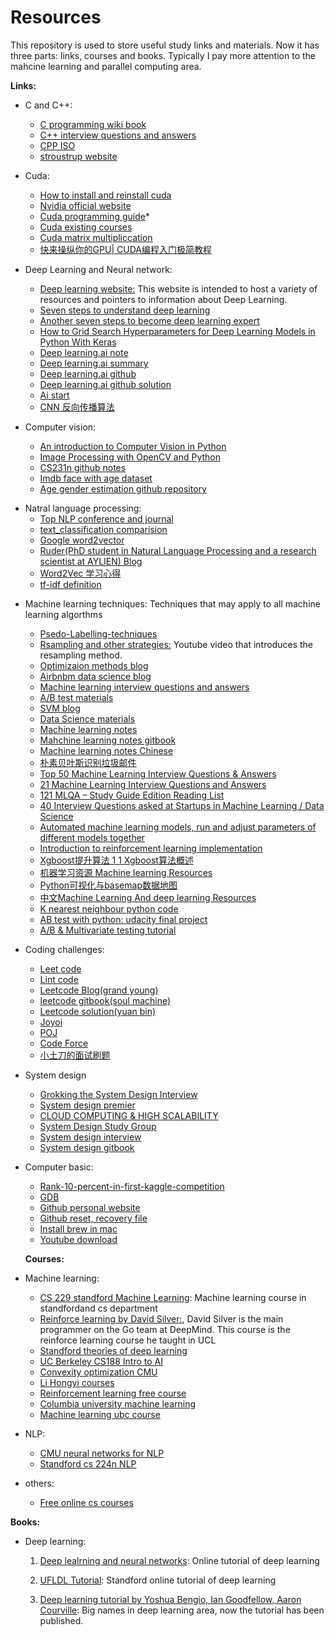 # Resources

This repository is used to store useful study links and materials. Now it has three parts: links, courses and books. Typically I pay more attention to the mahcine learning and parallel computing area.

**Links:**
- C and C++:
  * [C programming wiki book](https://en.m.wikibooks.org/wiki/C_Programming) 
  - [C++ interview questions and answers](http://a4academics.com/interview-questions/57-c-plus-plus/419-cpp-interview-questions-answers)
  - [CPP ISO](https://isocpp.org/get-started)
  - [stroustrup website](http://www.stroustrup.com/index.html)
- Cuda:

  - [How to install and reinstall cuda](http://www.cnblogs.com/mayi2010/p/5604586.html)
  - [Nvidia official website](http://www.nvidia.com/page/home.html)
  - [Cuda programming guide](http://docs.nvidia.com/cuda/)*
  - [Cuda existing courses](https://developer.nvidia.com/educators/existing-courses)
  - [Cuda matrix multipliccation](https://github.com/lzhengchun/matrix-cuda/blob/master/matrix_cuda.cu)
  - [快来操纵你的GPU| CUDA编程入门极简教程](https://mp.weixin.qq.com/s?__biz=MzUyMjE2MTE0Mw==&mid=2247486917&idx=2&sn=b314d0846a3fe1ad505622fa373ae761&chksm=f9d1535dcea6da4b34502f1863348ae16acd38cca9e035ab31e07064e26682c3b09a8ee21524&mpshare=1&scene=1&srcid=0827VKMPTWyqSKDWfRsvKrZb&pass_ticket=LDOgOnmnReHl%2F6c3d%2Fa%2FPa3Sv%2BoWLZJ1mJd52iI3v5fMatnkHDpB2ef1LDzbvOhm#rd)
  
- Deep Learning and Neural network:
  - [Deep learning website:](http://deeplearning.net/) This website is intended to host a variety of resources and pointers to information about Deep Learning. 
  - [Seven steps to understand deep learning](http://www.kdnuggets.com/2016/01/seven-steps-deep-learning.html)
  - [Another seven steps to become deep learning expert](https://www.linkedin.com/pulse/7-steps-becoming-deep-learning-expert-ankit-agarwal)
  - [How to Grid Search Hyperparameters for Deep Learning Models in Python With Keras](https://machinelearningmastery.com/grid-search-hyperparameters-deep-learning-models-python-keras/)
  - [Deep learning.ai note](http://www.ai-start.com/dl2017/)
  - [Deep learning.ai summary](https://github.com/mbadry1/DeepLearning.ai-Summary)
  - [Deep learning.ai github](https://github.com/Kulbear/deep-learning-coursera)
  - [Deep learning.ai github solution](https://github.com/JudasDie/deeplearning.ai)
  - [Ai start](http://www.ai-start.com/)
  - [CNN 反向传播算法](https://www.cnblogs.com/pinard/p/6494810.html)
- Computer vision:
  * [An introduction to Computer Vision in Python](https://alexlouden.com/posts/2016-computer-vision-on-strawberries.html)
  * [Image Processing with OpenCV and Python](http://funcvis.org/blog/?p=44)
  * [CS231n github notes](https://github.com/mbadry1/CS231n-2017-Summary/blob/master/README.md)
  * [Imdb face with age dataset](https://data.vision.ee.ethz.ch/cvl/rrothe/imdb-wiki/)
  * [Age gender estimation github repository](https://github.com/yu4u/age-gender-estimation)
* Natral language processing:
  * [Top NLP conference and journal](http://blog.paramitamirza.com/2014/01/17/top-nlpcl-conferences-and-journals/)
  * [text_classification comparision](https://github.com/brightmart/text_classification)
  * [Google word2vector](https://code.google.com/archive/p/word2vec/)
  * [Ruder(PhD student in Natural Language Processing and a research scientist at AYLIEN) Blog](http://ruder.io/optimizing-gradient-descent/)
  * [Word2Vec 学习心得](https://mp.weixin.qq.com/s?__biz=MjM5ODU3OTIyOA==&mid=2650672597&idx=2&sn=3974d9779ad3dceb720c5a6943a76433&chksm=bec230a689b5b9b00fcfe1d5b52770e075aa6208d9d2607d837bbcba8f55c2bd71c43383f4d5&mpshare=1&scene=1&srcid=0815tsattmBijSzqri5ZJ7sI&pass_ticket=morppK5RkBtD350KyROwp%2F2E3FF5yTK5%2B65qqWz1v%2FwuMNoEmu%2BPLjwHKJQD8BIf#rd（）)
  * [tf-idf definition](http://www.tfidf.com/)

- Machine learning techniques: Techniques that may apply to all machine learning algorthms
  * [Psedo-Labelling-techniques](https://www.analyticsvidhya.com/blog/2017/09/pseudo-labelling-semi-supervised-learning-technique/)
  * [Rsampling and other strategies:](https://www.youtube.com/watch?v=-Z1PaqYKC1w&t=299s) Youtube video that introduces the resampling method.
  * [Optimizaion methods blog](http://ruder.io/optimizing-gradient-descent/)
  * [Airbnbm data science blog](https://medium.com/airbnb-engineering/data/home)
  * [Machine learning interview questions and answers](https://www.springboard.com/blog/machine-learning-interview-questions/)
  * [A/B test materials](http://exp-platform.com/talks/)
  * [SVM blog](https://mp.weixin.qq.com/s?__biz=MzI4MDYzNzg4Mw==&mid=2247487755&idx=1&sn=22b1e130bdbf8657b61aba492fdc6b7d&chksm=ebb429dfdcc3a0c95b4dd6281639277b165cfdd28234e45cb3f2feb8d2158e50e951d681524c&mpshare=1&scene=1&srcid=0601VxP6v8Uc7Ub6Z2TsBSmT&pass_ticket=ugENCR8c8Z5iQVS5tlIeqFCenO5J%2BS7U%2Fgu36X6d%2F%2F1phPYs2pUCp3fenP3kl%2FXk#rd)
  * [Data Science materials](http://www.1point3acres.com/bbs/thread-76429-1-1.html)
  * [Machine learning notes](http://www.holehouse.org/mlclass/)
  * [Mahchine learning notes gitbook](https://yoyoyohamapi.gitbooks.io/mit-ml/content/)
  * [Machine learning notes Chinese](http://daniellaah.github.io/2016/Machine-Learning-Andrew-Ng-My-Notes.html)
  * [朴素贝叶斯识别垃圾邮件](https://blog.csdn.net/saltriver/article/details/72571876)
  * [Top 50 Machine Learning Interview Questions & Answers	](https://career.guru99.com/top-50-interview-questions-on-machine-learning/)
  * [21 Machine Learning Interview Questions and Answers](https://elitedatascience.com/machine-learning-interview-questions-answers)
  * [121 MLQA – Study Guide Edition Reading List](https://elitedatascience.com/mlqa-reading-list)
  * [40 Interview Questions asked at Startups in Machine Learning / Data Science](https://www.analyticsvidhya.com/blog/2016/09/40-interview-questions-asked-at-startups-in-machine-learning-data-science/)
  * [Automated machine learning models, run and adjust parameters of different models together](https://github.com/ClimbsRocks/auto_ml)
  * [Introduction to reinforcement learning implementation](https://www.analyticsvidhya.com/blog/2017/01/introduction-to-reinforcement-learning-implementation/)
  * [Xgboost提升算法 1 1 Xgboost算法概述](https://www.youtube.com/watch?v=bOX3cu02Iuc&list=PLGmd9-PCMLhb5SGkPHKpAWujeXONmfvaQ)
  * [机器学习资源 Machine learning Resources](https://github.com/jindongwang/MachineLearning)
  * [Python可视化与basemap数据地图](https://zhuanlan.zhihu.com/p/37336863)
  * [中文Machine Learning And deep learning Resources](https://github.com/ty4z2008/Qix)
  * [K nearest neighbour python code](https://machinelearningmastery.com/tutorial-to-implement-k-nearest-neighbors-in-python-from-scratch/)
  * [AB test with python: udacity final project](https://www.kaggle.com/tammyrotem/ab-tests-with-python/notebook)
  * [A/B & Multivariate testing tutorial](https://github.com/dwyl/learn-ab-and-multivariate-testing)
- Coding challenges:
  * [Leet code](https://leetcode.com)
  * [Lint code](https://www.lintcode.com)
  * [Leetcode Blog(grand young)](http://www.cnblogs.com/grandyang/p/4606334.html)
  * [leetcode gitbook(soul machine)](https://soulmachine.gitbooks.io/algorithm-essentials/content/java/linear-list/array/remove-duplicates-from-sorted-array.html)  
  * [Leetcode solution(yuan bin)](https://algorithm.yuanbin.me/zh-hans/)
  * [Joyoi](http://www.joyoi.cn/)
  * [POJ](http://poj.org/)
  * [Code Force](https://codeforces.com/problemset/problem/999/D)
  * [小土刀的面试刷题](https://wdxtub.com/interview/14520607221562.html)
- System design
  * [Grokking the System Design Interview](https://www.educative.io/collection/5668639101419520/5649050225344512)
  * [System design premier](https://github.com/donnemartin/system-design-primer)
  * [CLOUD COMPUTING & HIGH SCALABILITY](http://www.wayne.ink/2018/03/20/Distributed-System/System-Design/)
  * [System Design Study Group](http://systemdesigns.blogspot.com/2015/11/0.html)
  * [System design interview](https://github.com/checkcheckzz/system-design-interview)
  * [System design gitbook](https://soulmachine.gitbooks.io/system-design/content/cn/task-scheduler.html?q=)

  
- Computer basic:
  * [Rank-10-percent-in-first-kaggle-competition](https://dnc1994.com/2016/04/rank-10-percent-in-first-kaggle-competition/)
  * [GDB](https://www.youtube.com/watch?v=xQ0ONbt-qPs)
  * [Github personal website](http://jmcglone.com/guides/github-pages/)
  * [Github reset, recovery file](http://www.cnblogs.com/jasondan/p/3502894.html)
  * [Install brew in mac](https://stackoverflow.com/questions/20381128/how-to-install-homebrew-on-os-x)
  * [Youtube download](https://zh.savefrom.net/1-how-to-download-youtube-video.html)
  
  **Courses:**
- Machine learning:   

    * [CS 229 standford Machine Learning](http://cs229.stanford.edu/): Machine learning course in standfordand cs department
    * [Reinforce learning by David Silver:](http://www0.cs.ucl.ac.uk/staff/d.silver/web/Teaching.html), David Silver is the main programmer on the Go team at DeepMind. This course is the reinforce learning course he taught in UCL 
    * [Standford theories of deep learning](https://www.researchgate.net/project/Theories-of-Deep-Learning)
    * [UC Berkeley CS188 Intro to AI](http://ai.berkeley.edu/home.html)
    * [Convexity optimization CMU](http://www.stat.cmu.edu/~ryantibs/convexopt/)
    * [Li Hongyi courses](http://speech.ee.ntu.edu.tw/~tlkagk/)
    * [Reinforcement learning free course](https://simoninithomas.github.io/Deep_reinforcement_learning_Course/#syllabus)
    * [Columbia university machine learning](https://www.edx.org/course/machine-learning-columbiax-csmm-102x-2)
    * [Machine learning ubc course](https://www.cs.ubc.ca/~nando/340-2012/lectures.php)
- NLP:
    * [CMU neural networks for NLP](http://phontron.com/class/nn4nlp2017/)
    * [Standford cs 224n NLP](http://web.stanford.edu/class/cs224n/syllabus.html)
    
- others: 
  * [Free online cs courses](https://github.com/prakhar1989/awesome-courses)

**Books:**
 - Deep learning:
   1) [Deep lealrning and neural networks](http://neuralnetworksanddeeplearning.com/): Online tutorial of deep learning
   
   2) [UFLDL Tutorial](http://deeplearning.stanford.edu/wiki/index.php/UFLDL_Tutorial): Standford online tutorial of deep learning
   
   3) [Deep learning tutorial by Yoshua Bengio, Ian Goodfellow, Aaron Courville](http://deeplearning.net/reading-list/tutorials/): Big names in deep learning area, now the tutorial has been published.
